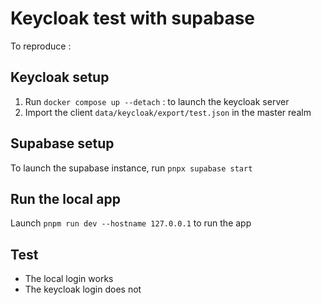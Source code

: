 # Keycloak test with supabase

To reproduce :

## Keycloak setup

1. Run `docker compose up --detach` : to launch the keycloak server
1. Import the client `data/keycloak/export/test.json` in the master realm

## Supabase setup

To launch the supabase instance, run `pnpx supabase start`

## Run the local app

Launch `pnpm run dev --hostname 127.0.0.1` to run the app

## Test

- The local login works
- The keycloak login does not
